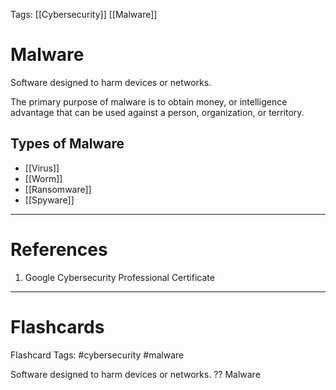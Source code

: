 Tags: [[Cybersecurity]] [[Malware]]
# Malware

Software designed to harm devices or networks.

The primary purpose of malware is to obtain money, or intelligence advantage that can be used against a person, organization, or territory.

## Types of Malware

- [[Virus]]
- [[Worm]]
- [[Ransomware]]
- [[Spyware]]


---
# References

1. Google Cybersecurity Professional Certificate

---
# Flashcards

Flashcard Tags: #cybersecurity #malware 

Software designed to harm devices or networks.
??
Malware
<!--SR:!2024-04-28,3,268!2024-04-28,1,190-->